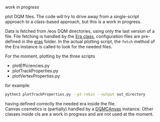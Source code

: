 *work in progress*

plot DQM files. The code will try to drive away from a single-script approach to a class-based approach, but this is a work in progress.

Data is fetched from /eos DQM directories, using only the last version of a file. File fetching is handled by the [Era class](cls/era.py), configuration files are pre-defined in the [eras](eras) folder.
In the actual plotting script, the ```fetch``` method of the Era instance is called to look for the needed files.

For the moment, plotting by the three scripts

- plotEfficiencies.py
- plotTrackProperties.py
- plotVertexProperties.py

for example:

```bash
python3 plotTrackProperties.py --pt-rebin --output out_directory
```

having defined correctly the needed era inside the file.  
Canvas cosmetics is (partially) handled by a [DQMCAnvas](cls/DQMCanvas.py) instance. Other classes inside cls are a work in progress and are not used at the moment.
